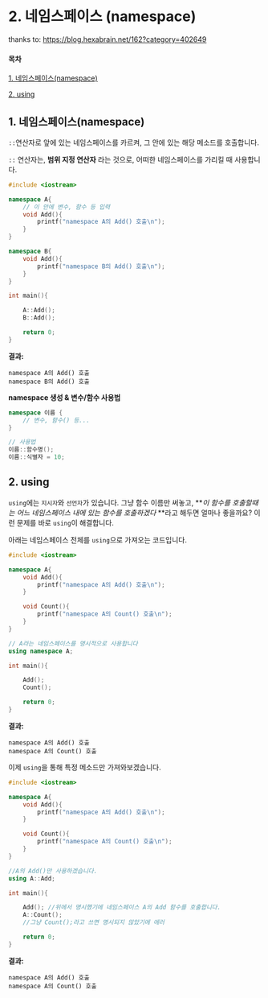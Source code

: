 # 2. 네임스페이스 (namespace)

thanks to: https://blog.hexabrain.net/162?category=402649

#### 목차

[1. 네임스페이스(namespace)](#1-네임스페이스namespace)

[2. using](#2-using)



## 1. 네임스페이스(namespace)



`::`연산자로 앞에 있는 네임스페이스를 카르켜, 그 안에 있는 해당 메소드를 호출합니다.

`::` 연산자는, __범위 지정 연산자__ 라는 것으로, 어떠한 네임스페이스를 가리킬 때 사용합니다.



``` c++
#include <iostream>

namespace A{
    // 이 안에 변수, 함수 등 입력
    void Add(){
        printf("namespace A의 Add() 호출\n");
    }
}

namespace B{
    void Add(){
        printf("namespace B의 Add() 호출\n");
    }
}

int main(){

    A::Add();
    B::Add();

    return 0;
}
```

__결과:__

```
namespace A의 Add() 호출
namespace B의 Add() 호출
```



__namespace 생성 & 변수/함수 사용법__

``` c++
namespace 이름 {
    // 변수, 함수() 등...
}

// 사용법
이름::함수명();
이름::식별자 = 10;
```



## 2. using

`using`에는 `지시자`와 `선언자`가 있습니다. 그냥 함수 이름만 써놓고, **_이 함수를 호출할때는 어느 네임스페이스 내에 있는 함수를 호출하겠다_ **라고 해두면 얼마나 좋을까요? 이런 문제를 바로 `using`이 해결합니다.



아래는 네임스페이스 전체를 `using`으로 가져오는 코드입니다.

``` c++
#include <iostream>

namespace A{
    void Add(){
        printf("namespace A의 Add() 호출\n");
    }

    void Count(){
        printf("namespace A의 Count() 호출\n");
    }
}

// A라는 네임스페이스를 명시적으로 사용합니다
using namespace A;

int main(){

    Add();
    Count();

    return 0;
}
```

__결과:__

``` 
namespace A의 Add() 호출
namespace A의 Count() 호출
```





이제 `using`을 통해 특정 메소드만 가져와보겠습니다.

``` c++
#include <iostream>

namespace A{
    void Add(){
        printf("namespace A의 Add() 호출\n");
    }

    void Count(){
        printf("namespace A의 Count() 호출\n");
    }
}

//A의 Add()만 사용하겠습니다.
using A::Add;

int main(){

    Add(); //위에서 명시했기에 네임스페이스 A의 Add 함수를 호출합니다.
    A::Count();
    //그냥 Count();라고 쓰면 명시되지 않았기에 에러

    return 0;
}
```

__결과:__

``` 
namespace A의 Add() 호출
namespace A의 Count() 호출
```

